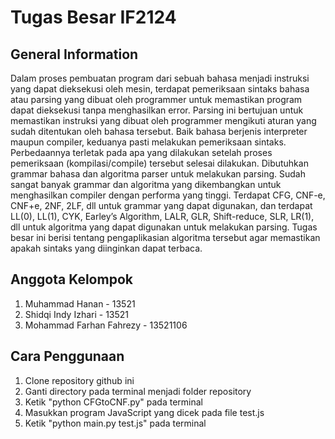 # Tugas Besar IF2124
## General Information
Dalam proses pembuatan program dari sebuah bahasa menjadi instruksi yang dapat dieksekusi oleh mesin, terdapat pemeriksaan sintaks bahasa atau parsing yang dibuat oleh programmer untuk memastikan program dapat dieksekusi tanpa menghasilkan error. Parsing ini bertujuan untuk memastikan instruksi yang dibuat oleh programmer mengikuti aturan yang sudah ditentukan oleh bahasa tersebut. Baik bahasa berjenis interpreter maupun compiler, keduanya pasti melakukan pemeriksaan sintaks. Perbedaannya terletak pada apa yang dilakukan setelah proses pemeriksaan (kompilasi/compile) tersebut selesai dilakukan.
Dibutuhkan grammar bahasa dan algoritma parser untuk melakukan parsing. Sudah sangat banyak grammar dan algoritma yang dikembangkan untuk menghasilkan compiler dengan performa yang tinggi. Terdapat CFG, CNF-e, CNF+e, 2NF, 2LF, dll untuk grammar yang dapat digunakan, dan terdapat LL(0), LL(1), CYK, Earley’s Algorithm, LALR, GLR, Shift-reduce, SLR, LR(1), dll untuk algoritma yang dapat digunakan untuk melakukan parsing. Tugas besar ini berisi tentang pengaplikasian algoritma tersebut agar memastikan apakah sintaks yang diinginkan dapat terbaca.
## Anggota Kelompok
1. Muhammad Hanan - 13521
2. Shidqi Indy Izhari - 13521
3. Mohammad Farhan Fahrezy - 13521106
## Cara Penggunaan
1. Clone repository github ini
2. Ganti directory pada terminal menjadi folder repository
3. Ketik "python CFGtoCNF.py" pada terminal
4. Masukkan program JavaScript yang dicek pada file test.js
5. Ketik "python main.py test.js" pada terminal